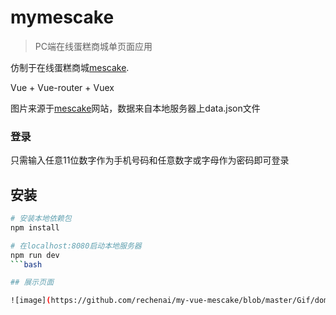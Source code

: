 # mymescake

> PC端在线蛋糕商城单页面应用

仿制于在线蛋糕商城[mescake](http://www.mescake.com).

Vue + Vue-router + Vuex

图片来源于[mescake](http://www.mescake.com)网站，数据来自本地服务器上data.json文件

### 登录

只需输入任意11位数字作为手机号码和任意数字或字母作为密码即可登录

## 安装

``` bash
# 安装本地依赖包
npm install

# 在localhost:8080启动本地服务器
npm run dev
```bash

## 展示页面

![image](https://github.com/rechenai/my-vue-mescake/blob/master/Gif/dome.gif)
